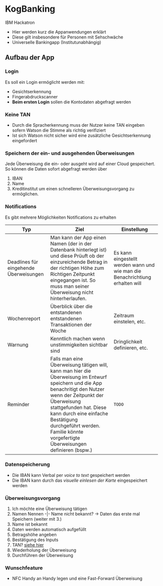 # KogBanking
IBM Hackatron
 - Hier werden kurz die Appanwendungen erklärt
 - Diese gilt insbesondere für Personen mit Sehschwäche
 - Universelle Bankingapp (Institutunabhängig)

## Aufbau der App

### Login
Es soll ein Login ermöglicht werden mit:
- Gesichtserkennung
- Fingerabdruckscanner
- **Beim ersten Login** sollen die Kontodaten abgefragt werden

### Keine TAN
- Durch die Spracherkennung muss der Nutzer keine TAN eingeben sofern Watson die Stimme
  als richtig verifiziert
- Ist sich Watson nicht sicher wird eine zusätzliche Gesichtserkennung eingefordert

### Speichern der ein- und ausgehenden Überweisungen
Jede Überweisung die ein- oder ausgeht wird auf einer Cloud gespeichert. So können die Daten sofort abgefragt werden über

1. IBAN
2. Name
3. Kreditinstitut
um einen schnelleren Überweisungsvorgang zu ermöglichen.
  
### Notifications
Es gibt mehrere Möglichkeiten Notifications zu erhalten

Typ | Ziel | Einstellung
--- | --- | ---
Deadlines für eingehende Überweisungen | Man kann der App einen Namen (der in der Datenbank hinterlegt ist) und diese Prüuft ob der einzureichende Betrag in der richtigen Höhe zum Richtigen Zeitpunkt eingegangen ist. So muss man seiner Überweisung nicht hinterherlaufen. | Es kann eingestellt werden wann und wie man die Benachrichtiung erhalten will
Wochenreport | Überblick über die entstandenen entstandenen Transaktionen der Woche | Zeitraum einstelen, etc.
Warnung | Kenntlich machen wenn unstimmigkeiten sichtbar sind | Dringlichkeit definieren, etc.
Reminder | Falls man eine Überweisung tätigen will, kann man hier die Überweisung im Entwurf speichern und die App benachritigt den Nutzer wenn der Zeitpunkt der Überweisung stattgefunden hat. Diese kann durch eine einfache Bestätigung durchgeführt werden. Familie könnte vorgefertigte Überweisungen definieren (bspw.) | `TODO`

### Datenspeicherung
- Die IBAN kann Verbal per *voice to text* gespeichert werden
- Die IBAN kann durch das *visuelle einlesen der Karte* eingespeichert werden

### Überweisungsvorgang
1. Ich möchte eine Überweisung tätigen
2. Namen Nennen -|- Name nicht bekannt? -> Daten das erste mal Speichern (weiter mit 3.)
3. Name ist bekannt
4. Daten werden automatisch aufgefüllt
5. Betragshöhe angeben
6. Bestätigung des Inputs
7. TAN? [siehe hier](#keine-tan)
8. Wiederholung der Überweisung
9. Durchführen der Überweisung

### Wunschfeature
- NFC Handy an Handy legen und eine Fast-Forward Überweisung
